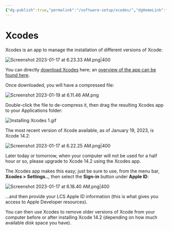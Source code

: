 ```yaml
---
{"dg-publish":true,"permalink":"/software-setup/xcodes/","dgHomeLink":false}
---
```


# Xcodes

Xcodes is an app to manage the installation of different versions of Xcode:

![Screenshot 2023-01-17 at 6.23.33 AM.png|400](/img/user/Attachments/Screenshot%202023-01-17%20at%206.23.33%20AM.png)

You can directly [download Xcodes](https://github.com/XcodesOrg/xcodesapp/releases/latest.zip) here; an [overview of the app can be found here](https://www.xcodes.app).

Once downloaded, you will have a compressed file:

![Screenshot 2023-01-19 at 6.11.46 AM.png](/img/user/Attachments/Screenshot%202023-01-19%20at%206.11.46%20AM.png)

Double-click the file to de-compress it, then drag the resulting Xcodes app to your Applications folder:

![Installing Xcodes 1.gif](/img/user/Attachments/Installing%20Xcodes%201.gif)

The most recent version of Xcode available, as of January 19, 2023, is Xcode 14.2:

![Screenshot 2023-01-17 at 6.22.25 AM.png|400](/img/user/Attachments/Screenshot%202023-01-17%20at%206.22.25%20AM.png)

Later today or tomorrow, when your computer will not be used for a half hour or so, please upgrade to Xcode 14.2 using the Xcodes app.

The Xcodes app makes this easy; just be sure to use, from the menu bar, **Xcodes > Settings..**, then select the **Sign-in** button under **Apple ID**:

![Screenshot 2023-01-17 at 6.18.40 AM.png|400](/img/user/Attachments/Screenshot%202023-01-17%20at%206.18.40%20AM.png)

...and then provide your LCS Apple ID information (this is what gives you access to Apple Developer resources).
  
You can then use Xcodes to remove older versions of Xcode from your computer before or after installing Xcode 14.2 (depending on how much available disk space you have).
